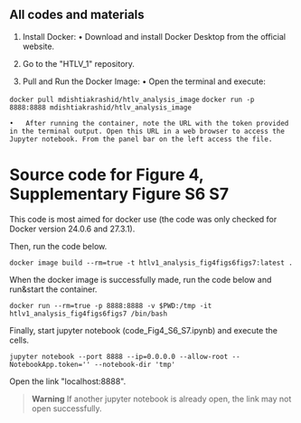 ## All codes and materials

1. Install Docker:
	•	Download and install Docker Desktop from the official website.

2. Go to the "HTLV_1" repository.

3. Pull and Run the Docker Image:
	•	Open the terminal and execute:

`docker pull mdishtiakrashid/htlv_analysis_image`
`docker run -p 8888:8888 mdishtiakrashid/htlv_analysis_image`


	•	After running the container, note the URL with the token provided in the terminal output. Open this URL in a web browser to access the Jupyter notebook. From the panel bar on the left access the file.

 # Source code for Figure 4, Supplementary Figure S6 S7

This code is most aimed for docker use (the code was only checked for Docker version 24.0.6 and 27.3.1).

Then, run the code below.

`docker image build --rm=true -t htlv1_analysis_fig4figs6figs7:latest .`

When the docker image is successfully made, run the code below and run&start the container.

`docker run --rm=true -p 8888:8888 -v $PWD:/tmp -it htlv1_analysis_fig4figs6figs7 /bin/bash`

Finally, start jupyter notebook (code_Fig4_S6_S7.ipynb) and execute the cells.

`jupyter notebook --port 8888 --ip=0.0.0.0 --allow-root --NotebookApp.token='' --notebook-dir 'tmp'`

Open the link "localhost:8888".

> **Warning**
> If another jupyter notebook is already open, the link may not open successfully.
